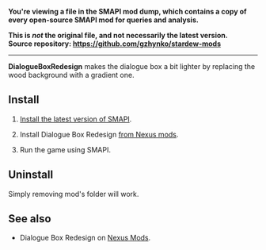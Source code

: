 **You're viewing a file in the SMAPI mod dump, which contains a copy of every open-source SMAPI mod
for queries and analysis.**

**This is _not_ the original file, and not necessarily the latest version.**  
**Source repository: https://github.com/gzhynko/stardew-mods**

----

**DialogueBoxRedesign** makes the dialogue box a bit lighter by replacing the wood background with a gradient one.

## Install
1. [Install the latest version of SMAPI](https://smapi.io/).

2. Install Dialogue Box Redesign [from Nexus mods](https://www.nexusmods.com/stardewvalley/mods/8853).

3. Run the game using SMAPI.

## Uninstall
Simply removing mod's folder will work.

## See also

- Dialogue Box Redesign on [Nexus Mods](https://www.nexusmods.com/stardewvalley/mods/8853).
